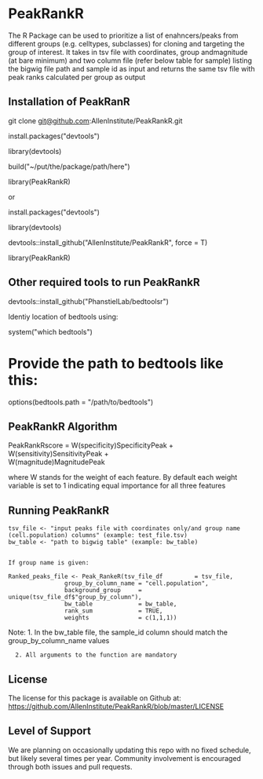 # PeakRankR

The R Package can be used to prioritize a list of enahncers/peaks from different groups (e.g. celltypes, subclasses) for cloning and targeting the group of interest. It takes in tsv file with coordinates, group andmagnitude (at bare minimum) and two column file (refer below table for sample) listing the bigwig file path and sample id as input and returns the same tsv file with peak ranks calculated per group as output

## Installation of PeakRanR

git clone git@github.com:AllenInstitute/PeakRankR.git

install.packages("devtools")

library(devtools)

build("~/put/the/package/path/here")

library(PeakRankR)

or

install.packages("devtools")

library(devtools)

devtools::install_github("AllenInstitute/PeakRankR", force = T)

library(PeakRankR)

## Other required tools to run PeakRankR

devtools::install_github("PhanstielLab/bedtoolsr")

Identiy location of bedtools using:

system("which bedtools")

# Provide the path to bedtools like this:

options(bedtools.path = "/path/to/bedtools")

## PeakRankR Algorithm

PeakRankRscore  =  W(specificity)SpecificityPeak +
      	           W(sensitivity)SensitivityPeak +	 
      		   W(magnitude)MagnitudePeak


where W stands for the weight of each feature. By default each weight variable is set to 1 indicating equal importance for all three features

## Running PeakRankR

```
tsv_file <- "input peaks file with coordinates only/and group name (cell.population) columns" (example: test_file.tsv)
bw_table <- "path to bigwig table" (example: bw_table)


If group name is given:

Ranked_peaks_file <- Peak_RankeR(tsv_file_df         = tsv_file,
				group_by_column_name = "cell.population",
				background_group     = unique(tsv_file_df$"group_by_column"),
				bw_table             = bw_table, 
				rank_sum             = TRUE,
				weights              = c(1,1,1))

```


Note: 1. In the bw_table file, the sample_id column should match the group_by_column_name values

      2. All arguments to the function are mandatory

       
## License
The license for this package is available on Github at: https://github.com/AllenInstitute/PeakRankR/blob/master/LICENSE

## Level of Support
We are planning on occasionally updating this repo with no fixed schedule, but likely several times per year. Community involvement is encouraged through both issues and pull requests. 

        

        
